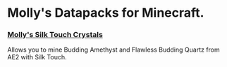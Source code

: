# Molly's Datapacks for Minecraft.

### [Molly's Silk Touch Crystals](https://modrinth.com/datapack/mollys-silk-touch-crystals)
Allows you to mine Budding Amethyst and Flawless Budding Quartz from AE2 with Silk Touch.
